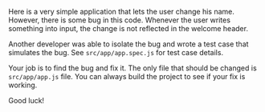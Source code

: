 Here is a very simple application that lets the user change his name. However, there is some bug in this code. 
Whenever the user writes something into input, the change is not reflected in the welcome header.

Another developer was able to isolate the bug and wrote a test case that simulates the bug. See `src/app/app.spec.js` for test case details. 

Your job is to find the bug and fix it. The only file that should be changed is `src/app/app.js` file. You can always build the project to see if your fix is working.

Good luck!
